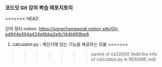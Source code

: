 ### 코드잇 Git 강의 복습 레포지토리
<<<<<<< HEAD

강의 정리 notion: https://songchangwook.notion.site/Git-ed944e094a424e6bba2e6c144b669be8

1. calculator.py : 계산기에 있는 기능을 제공하는 모듈
=======
>>>>>>> parent of ca32000 (Add the info of calculator.py in README.md)
